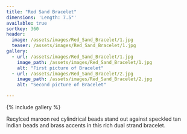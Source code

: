 ```yaml
---
title: "Red Sand Bracelet"
dimensions: 'Length: 7.5"'
available: true
sortkey: 360
header:
  image: /assets/images/Red_Sand_Bracelet/1.jpg
  teaser: /assets/images/Red_Sand_Bracelet/1.jpg
gallery:
  - url: /assets/images/Red_Sand_Bracelet/1.jpg
    image_path: /assets/images/Red_Sand_Bracelet/1.jpg
    alt: "First picture of Bracelet"
  - url: /assets/images/Red_Sand_Bracelet/2.jpg
    image_path: /assets/images/Red_Sand_Bracelet/2.jpg
    alt: "Second picture of Bracelet"

---
```



{% include gallery %}


Recylced maroon red cylindrical beads stand out against speckled tan Indian beads and brass accents in this rich dual strand bracelet.